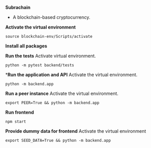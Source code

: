 **Subrachain**

- A blockchain-based cryptocurrency.

**Activate the virtual environment**

```
source blockchain-env/Scripts/activate
```

**Install all packages**


**Run the tests**
Activate virtual environment.
```
python -m pytest backend/tests
```

***Run the application and API**
Activate the virtual environment.

```
python -m backend.app
```

**Run a peer instance**
Activate the virtual environment.
```
export PEER=True && python -m backend.app
```

**Run frontend**
```
npm start
```

**Provide dummy data for frontend**
Activate the virtual environment
```
export SEED_DATA=True && python -m backend.app
```
